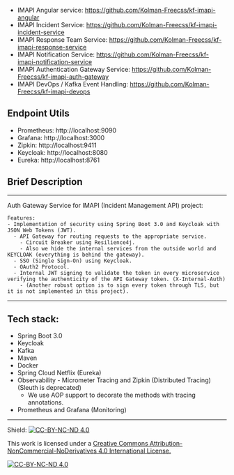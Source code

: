 - IMAPI Angular service: https://github.com/Kolman-Freecss/kf-imapi-angular
- IMAPI Incident Service: https://github.com/Kolman-Freecss/kf-imapi-incident-service
- IMAPI Response Team Service: https://github.com/Kolman-Freecss/kf-imapi-response-service
- IMAPI Notification Service: https://github.com/Kolman-Freecss/kf-imapi-notification-service
- IMAPI Authentication Gateway Service: https://github.com/Kolman-Freecss/kf-imapi-auth-gateway
- IMAPI DevOps / Kafka Event Handling: https://github.com/Kolman-Freecss/kf-imapi-devops

## Endpoint Utils

- Prometheus: http://localhost:9090
- Grafana: http://localhost:3000
- Zipkin: http://localhost:9411
- Keycloak: http://localhost:8080
- Eureka: http://localhost:8761

## Brief Description

--- 
Auth Gateway Service for IMAPI (Incident Management API) project:
```
Features: 
- Implementation of security using Spring Boot 3.0 and Keycloak with JSON Web Tokens (JWT).
  - API Gateway for routing requests to the appropriate service.
    - Circuit Breaker using Resilience4j.
    - Also we hide the internal services from the outside world and KEYCLOAK (everything is behind the gateway).
  - SSO (Single Sign-On) using Keycloak.
  - OAuth2 Protocol.
  - Internal JWT signing to validate the token in every microservice verifying the authenticity of the API Gateway token. (X-Internal-Auth)
    - (Another robust option is to sign every token through TLS, but it is not implemented in this project).
```
---

## Tech stack:

- Spring Boot 3.0
- Keycloak
- Kafka
- Maven
- Docker
- Spring Cloud Netflix (Eureka)
- Observability - Micrometer Tracing and Zipkin (Distributed Tracing) (Sleuth is deprecated)
  - We use AOP support to decorate the methods with tracing annotations.
- Prometheus and Grafana (Monitoring)

---

Shield: [![CC-BY-NC-ND 4.0][CC-BY-NC-ND-shield]][CC-BY-NC-ND]

This work is licensed under a [Creative Commons Attribution-NonCommercial-NoDerivatives 4.0 International License.][CC-BY-NC-ND]

[![CC-BY-NC-ND 4.0][CC-BY-NC-ND-image]][CC-BY-NC-ND]

[CC-BY-NC-ND-shield]: https://img.shields.io/badge/License-CC--BY--NC--ND--4.0-lightgrey
[CC-BY-NC-ND]: http://creativecommons.org/licenses/by-nc-nd/4.0/
[CC-BY-NC-ND-image]: https://i.creativecommons.org/l/by-nc-nd/4.0/88x31.png
